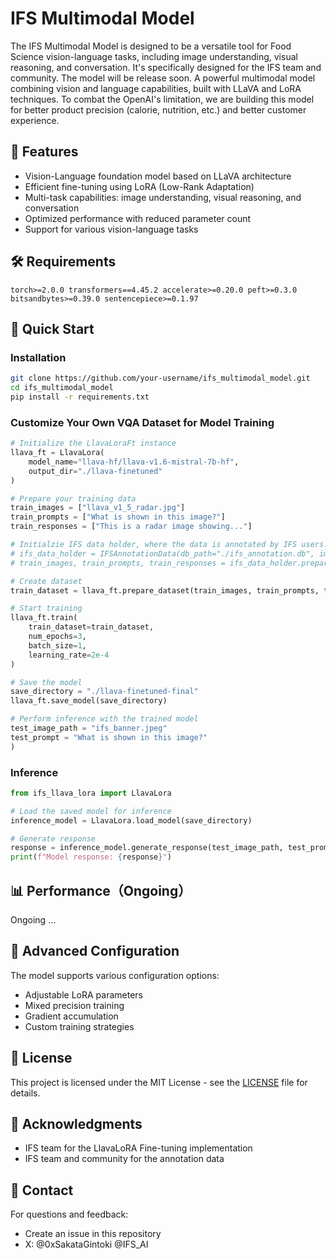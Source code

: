 # IFS Multimodal Model

The IFS Multimodal Model is designed to be a versatile tool for Food Science vision-language tasks, including image understanding, visual reasoning, and conversation. It's specifically designed for the IFS team and community. The model will be release soon.  A powerful multimodal model combining vision and language capabilities, built with LLaVA and LoRA techniques. To combat the OpenAI's limitation, we are building this model for better product precision (calorie, nutrition, etc.) and better customer experience.


## 🌟 Features

- Vision-Language foundation model based on LLaVA architecture
- Efficient fine-tuning using LoRA (Low-Rank Adaptation)
- Multi-task capabilities: image understanding, visual reasoning, and conversation
- Optimized performance with reduced parameter count
- Support for various vision-language tasks

## 🛠️ Requirements
`
torch>=2.0.0
transformers==4.45.2
accelerate>=0.20.0
peft>=0.3.0
bitsandbytes>=0.39.0
sentencepiece>=0.1.97
`
## 🚀 Quick Start

### Installation

```bash
git clone https://github.com/your-username/ifs_multimodal_model.git
cd ifs_multimodal_model
pip install -r requirements.txt
```

### Customize Your Own VQA Dataset for Model Training

```python
# Initialize the LlavaLoraFt instance
llava_ft = LlavaLora(
    model_name="llava-hf/llava-v1.6-mistral-7b-hf",
    output_dir="./llava-finetuned"
)

# Prepare your training data
train_images = ["llava_v1_5_radar.jpg"]
train_prompts = ["What is shown in this image?"]
train_responses = ["This is a radar image showing..."]

# Initialzie IFS data holder, where the data is annotated by IFS users.
# ifs_data_holder = IFSAnnotationData(db_path="./ifs_annotation.db", image_base_path="./ifs_images")
# train_images, train_prompts, train_responses = ifs_data_holder.prepare_dataset()

# Create dataset
train_dataset = llava_ft.prepare_dataset(train_images, train_prompts, train_responses)

# Start training
llava_ft.train(
    train_dataset=train_dataset,
    num_epochs=3,
    batch_size=1,
    learning_rate=2e-4
)

# Save the model
save_directory = "./llava-finetuned-final"
llava_ft.save_model(save_directory)

# Perform inference with the trained model
test_image_path = "ifs_banner.jpeg"
test_prompt = "What is shown in this image?"
)
```

### Inference

```python
from ifs_llava_lora import LlavaLora

# Load the saved model for inference
inference_model = LlavaLora.load_model(save_directory)

# Generate response
response = inference_model.generate_response(test_image_path, test_prompt)
print(f"Model response: {response}")
```

## 📊 Performance（Ongoing）

Ongoing ...


## 🔧 Advanced Configuration

The model supports various configuration options:

- Adjustable LoRA parameters
- Mixed precision training
- Gradient accumulation
- Custom training strategies

## 📄 License

This project is licensed under the MIT License - see the [LICENSE](LICENSE) file for details.

## 🙏 Acknowledgments
- IFS team for the LlavaLoRA Fine-tuning implementation
- IFS team and community for the annotation data

## 📮 Contact

For questions and feedback:
- Create an issue in this repository
- X: @0xSakataGintoki @IFS_AI
